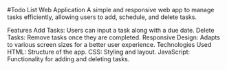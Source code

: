 #Todo List Web Application
A simple and responsive web app to manage tasks efficiently, allowing users to add, schedule, and delete tasks.

Features
Add Tasks: Users can input a task along with a due date.
Delete Tasks: Remove tasks once they are completed.
Responsive Design: Adapts to various screen sizes for a better user experience.
Technologies Used
HTML: Structure of the app.
CSS: Styling and layout.
JavaScript: Functionality for adding and deleting tasks.
